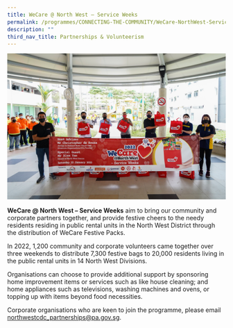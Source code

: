 ```yaml
---
title: WeCare @ North West – Service Weeks
permalink: /programmes/CONNECTING-THE-COMMUNITY/WeCare-NorthWest-ServiceWeeks
description: ""
third_nav_title: Partnerships & Volunteerism
---
```

![](/images/DCIM_0154.jpg)

**WeCare @ North West – Service Weeks** aim to bring our community and corporate partners together, and provide festive cheers to the needy residents residing in public rental units in the North West District through the distribution of WeCare Festive Packs.

In 2022, 1,200 community and corporate volunteers came together over three weekends to distribute 7,300 festive bags to 20,000 residents living in the public rental units in 14 North West Divisions.  

Organisations can choose to provide additional support by sponsoring home improvement items or services such as like house cleaning; and home appliances such as televisions, washing machines and ovens, or topping up with items beyond food necessities.

Corporate organisations who are keen to join the programme, please email northwestcdc_partnerships@pa.gov.sg.